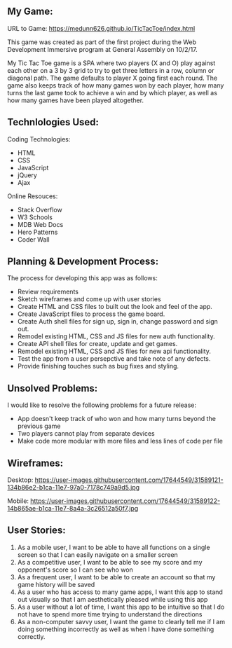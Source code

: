 ## My Game:

URL to Game: https://medunn626.github.io/TicTacToe/index.html

This game was created as part of the first project during the Web Development Immersive program at General Assembly on 10/2/17.

My Tic Tac Toe game is a SPA where two players (X and O) play against each other on a 3 by 3 grid to try to get three letters in a row, column or diagonal path. The game defaults to player X going first each round. The game also keeps track of how many games won by each player, how many turns the last game took to achieve a win and by which player, as well as how many games have been played altogether.

## Technlologies Used:

Coding Technologies:
- HTML
- CSS
- JavaScript
- jQuery
- Ajax

Online Resouces:
- Stack Overflow
- W3 Schools
- MDB Web Docs
- Hero Patterns
- Coder Wall

## Planning & Development Process:

The process for developing this app was as follows:
- Review requirements
- Sketch wireframes and come up with user stories
- Create HTML and CSS files to built out the look and feel of the app.
- Create JavaScript files to process the game board.
- Create Auth shell files for sign up, sign in, change password and sign out.
- Remodel existing HTML, CSS and JS files for new auth functionality.
- Create API shell files for create, update and get games.
- Remodel existing HTML, CSS and JS files for new api functionality.
- Test the app from a user persepctive and take note of any defects.
- Provide finishing touches such as bug fixes and styling.

## Unsolved Problems:

I would like to resolve the following problems for a future release:

- App doesn't keep track of who won and how many turns beyond the previous game
- Two players cannot play from separate devices
- Make code more modular with more files and less lines of code per file

## Wireframes:

Desktop:
https://user-images.githubusercontent.com/17644549/31589121-134b86e2-b1ca-11e7-97a0-7178c749a9d5.jpg

Mobile: 
https://user-images.githubusercontent.com/17644549/31589122-14b865ae-b1ca-11e7-8a4a-3c26512a50f7.jpg

## User Stories:

1. As a mobile user, I want to be able to have all functions on a single screen so that I can easily navigate on a smaller screen
2. As a competitive user, I want to be able to see my score and my opponent's score so I can see who won
3. As a frequent user, I want to be able to create an account so that my game history will be saved
4. As a user who has access to many game apps, I want this app to stand out visually so that I am aesthetically pleased while using this app
5. As a user without a lot of time, I want this app to be intuitive so that I do not have to spend more time trying to understand the directions
6. As a non-computer savvy user, I want the game to clearly tell me if I am doing something incorrectly as well as when I have done something correctly.
